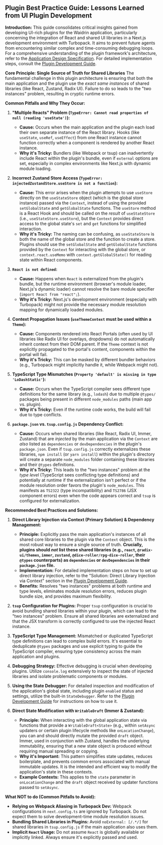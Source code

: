 ## Plugin Best Practice Guide: Lessons Learned from UI Plugin Development

**Introduction:**
This guide consolidates critical insights gained from developing UI-rich plugins for the Waidrin application, particularly concerning the integration of React and shared UI libraries in a Next.js development environment with Turbopack. It aims to prevent future agents from encountering similar complex and time-consuming debugging loops. For a comprehensive understanding of the plugin framework's architecture, refer to the [Application Design Specification](Application%20Design%20Spec.md). For detailed implementation steps, consult the [Plugin Development Guide](Plugin%20development%20guide.md).

**Core Principle: Single Source of Truth for Shared Libraries**
The fundamental challenge in this plugin architecture is ensuring that both the main application and the plugin use the *exact same instances* of shared libraries (like React, Zustand, Radix UI). Failure to do so leads to the "two instances" problem, resulting in cryptic runtime errors.

**Common Pitfalls and Why They Occur:**

1.  **"Multiple Reacts" Problem (`TypeError: Cannot read properties of null (reading 'useState')`):**
    *   **Cause:** Occurs when the main application and the plugin each load their own separate instance of the React library. Hooks (like `useState`, `useRef`, `useEffect`) from one React instance cannot function correctly when a component is rendered by another React instance.
    *   **Why it's Tricky:** Bundlers (like Webpack or tsup) can inadvertently include React within the plugin's bundle, even if `external` options are set, especially in complex environments like Next.js with dynamic module loading.

2.  **Incorrect Zustand Store Access (`TypeError: injectedZustandStore.useStore is not a function`):**
    *   **Cause:** This error arises when the plugin attempts to use `useStore` directly on the `useStateStore` object (which is the global store instance) passed via the `Context`, instead of using the provided `setGlobalState` and `getGlobalState` functions. The `useStore` method is a React Hook and should be called on the *result* of `useStateStore` (i.e., `useStateStore.useStore`), but the `Context` provides direct access to the global state's `set` and `get` functions for simplified interaction.
    *   **Why it's Tricky:** The naming can be confusing, as `useStateStore` is both the name of the global store and the function to create a store. Plugins should use the `setGlobalState` and `getGlobalState` functions provided by the `Context` for interacting with the global store, or `context.react.useMemo` with `context.getGlobalState()` for reading state within React components.

3.  **`React is not defined`:**
    *   **Cause:** Happens when `React` is externalized from the plugin's bundle, but the runtime environment (browser's module loader, Next.js's dynamic loader) cannot resolve the bare module specifier (`import React from "react";`).
    *   **Why it's Tricky:** Next.js's development environment (especially with Turbopack) might not provide the necessary module resolution mapping for dynamically loaded modules.

3.  **Context Propagation Issues (`useThemeContext` must be used within a `Theme`):**
    *   **Cause:** Components rendered into React Portals (often used by UI libraries like Radix UI for overlays, dropdowns) do not automatically inherit context from their DOM parent. If the `Theme` context is not explicitly propagated to the portal's content, components within the portal will fail.
    *   **Why it's Tricky:** This can be masked by different bundler behaviors (e.g., Turbopack might implicitly handle it, while Webpack might not).

4.  **TypeScript Type Mismatches (`Property 'default' is missing in type 'LoDashStatic'`):**
    *   **Cause:** Occurs when the TypeScript compiler sees different type definitions for the same library (e.g., `lodash`) due to multiple `@types/` packages being present in different `node_modules` paths (main app vs. plugin).
    *   **Why it's Tricky:** Even if the runtime code works, the build will fail due to type conflicts.

5.  **`package.json` vs. `tsup.config.js` Dependency Conflict:**
    *   **Cause:** Occurs when shared libraries (like React, Radix UI, Immer, Zustand) that are *injected* by the main application via the `Context` are *also* listed as `dependencies` or `devDependencies` in the plugin's `package.json`. Even if `tsup.config.js` correctly externalizes these libraries, `npm install` (or `yarn install`) within the plugin's directory will create a separate `node_modules` folder containing these libraries and their `@types` definitions.
    *   **Why it's Tricky:** This leads to the "two instances" problem at the *type level* (TypeScript sees conflicting type definitions) and potentially at runtime if the externalization isn't perfect or if the module resolution order favors the plugin's `node_modules`. This manifests as `TS2322` (type incompatibility) and `TS2786` (JSX component errors) even when the code appears correct and `tsup` is configured for externalization.

**Recommended Best Practices and Solutions:**

1.  **Direct Library Injection via Context (Primary Solution) & Dependency Management:**
    *   **Principle:** Explicitly pass the main application's instances of all shared core libraries to the plugin via the `Context` object. This is the most robust way to ensure a single source of truth. **Crucially, plugins should *not* list these shared libraries (e.g., `react`, `@radix-ui/themes`, `immer`, `zustand`, `@dice-roller/rpg-dice-roller`, their `@types` counterparts) as `dependencies` or `devDependencies` in their `package.json` file.**
    *   **Implementation:** For detailed implementation steps on how to set up direct library injection, refer to the "Solution: Direct Library Injection via Context" section in the [Plugin Development Guide](Plugin%20development%20guide.md).
    *   **Benefits:** Resolves "two instances" problems at both runtime and type levels, eliminates module resolution errors, reduces plugin bundle size, and provides maximum flexibility.

2.  **`tsup` Configuration for Plugins:** Proper `tsup` configuration is crucial to avoid bundling shared libraries within your plugin, which can lead to the "two instances" problem. Ensure all shared libraries are externalized and that the JSX transform is correctly configured to use the injected React instance.

3.  **TypeScript Type Management:** Mismatched or duplicated TypeScript type definitions can lead to complex build errors. It's essential to deduplicate `@types` packages and use explicit typing to guide the TypeScript compiler, ensuring type consistency across the main application and plugins.

4.  **Debugging Strategy:** Effective debugging is crucial when developing plugins. Utilize `console.log` extensively to inspect the state of injected libraries and isolate problematic components or modules.

5.  **Using the State Debugger:** For detailed inspection and modification of the application's global state, including plugin `enabled` status and settings, utilize the built-in `StateDebugger`. Refer to the [Plugin Development Guide](Plugin%20development%20guide.md) for instructions on how to use it.

6.  **Direct State Modification with `WritableDraft` (Immer & Zustand):**
    *   **Principle:** When interacting with the global application state via functions that provide a `WritableDraft<State>` (e.g., within `setAsync` updaters or certain plugin lifecycle methods like `onLocationChange`), you can and should directly mutate the provided `draft` object. Immer, used in conjunction with Zustand, handles the underlying immutability, ensuring that a new state object is produced without requiring manual spreading or copying.
    *   **Why it's Important:** This pattern simplifies state updates, reduces boilerplate, and prevents common errors associated with manual immutable updates. It is the intended and efficient way to modify the application's state in these contexts.
    *   **Example Contexts:** This applies to the `state` parameter in `onLocationChange` and the `draft` object received by updater functions passed to `setAsync`.

**What NOT to do (Common Pitfalls to Avoid):**

*   **Relying on Webpack Aliasing in Turbopack Dev:** Webpack configurations in `next.config.ts` are ignored by Turbopack. Do not expect them to solve development-time module resolution issues.
*   **Bundling Shared Libraries in Plugins:** Avoid `noExternal: [/.*/]` for shared libraries in `tsup.config.js` if the main application also uses them.
*   **Implicit `React` Usage:** Do not assume `React` is globally available or implicitly linked. Always ensure it's explicitly passed and used.
